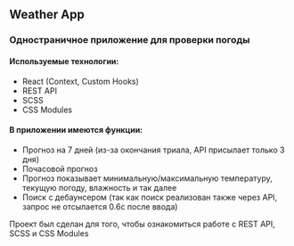 ## Weather App
### Одностраничное приложение для проверки погоды

#### Используемые технологии:
- React (Context, Custom Hooks)
- REST API
- SCSS
- CSS Modules

#### В приложении имеются функции:
- Прогноз на 7 дней (из-за окончания триала, API присылает только 3 дня)
- Почасовой прогноз
- Прогноз показывает минимальную/максимальную температуру, текущую погоду, влажность и так далее
- Поиск с дебаунсером (так как поиск реализован также через API, запрос не отсылается 0.6с после ввода)

Проект был сделан для того, чтобы ознакомиться работе с REST API, SCSS и CSS Modules
